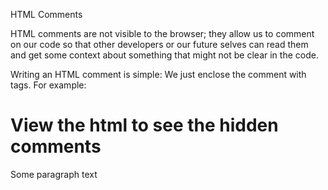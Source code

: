 HTML Comments

HTML comments are not visible to the browser; they allow us to comment on our code so that other developers or our future selves can read them and get some context about something that might not be clear in the code.

Writing an HTML comment is simple: We just enclose the comment with <!-- and --> tags. For example:

<h1> View the html to see the hidden comments </h1>

<!-- I am a html comment -->

<p>Some paragraph text</p>

<!-- I am another html comment -->

